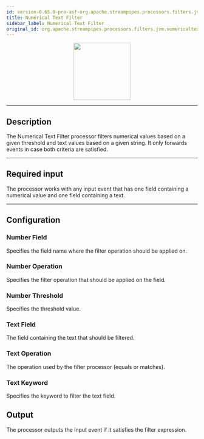 ```yaml
---
id: version-0.65.0-pre-asf-org.apache.streampipes.processors.filters.jvm.numericaltextfilter
title: Numerical Text Filter
sidebar_label: Numerical Text Filter
original_id: org.apache.streampipes.processors.filters.jvm.numericaltextfilter
---
```


<!--
  ~ Licensed to the Apache Software Foundation (ASF) under one or more
  ~ contributor license agreements.  See the NOTICE file distributed with
  ~ this work for additional information regarding copyright ownership.
  ~ The ASF licenses this file to You under the Apache License, Version 2.0
  ~ (the "License"); you may not use this file except in compliance with
  ~ the License.  You may obtain a copy of the License at
  ~
  ~    http://www.apache.org/licenses/LICENSE-2.0
  ~
  ~ Unless required by applicable law or agreed to in writing, software
  ~ distributed under the License is distributed on an "AS IS" BASIS,
  ~ WITHOUT WARRANTIES OR CONDITIONS OF ANY KIND, either express or implied.
  ~ See the License for the specific language governing permissions and
  ~ limitations under the License.
  ~
  -->



<p align="center"> 
    <img src="/docs/img/pipeline-elements/org.apache.streampipes.processors.filters.jvm.numericaltextfilter/icon.png" width="150px;" class="pe-image-documentation"/>
</p>


***

## Description
The Numerical Text Filter processor filters numerical values based on a given threshold and text values 
based on a given string. It only forwards events in case both criteria are satisfied.

***

## Required input
The processor works with any input event that has one field containing a numerical value and one field 
containing a text.

***

## Configuration

### Number Field
Specifies the field name where the filter operation should be applied on.

### Number Operation
Specifies the filter operation that should be applied on the field.

### Number Threshold
Specifies the threshold value.

### Text Field
The field containing the text that should be filtered.

### Text Operation
The operation used by the filter processor (equals or matches).

### Text Keyword
Specifies the keyword to filter the text field.

## Output
The processor outputs the input event if it satisfies the filter expression.
